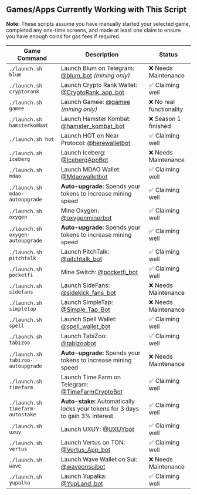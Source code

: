 ## Games/Apps Currently Working with This Script  

**Note:** These scripts assume you have manually started your selected game, completed any one-time screens, and made at least one claim to ensure you have enough coins for gas fees if required.  

| Game Command                      | Description                                                                                       | Status                 |
|-----------------------------------|---------------------------------------------------------------------------------------------------|------------------------|
| `./launch.sh blum`                | Launch Blum on Telegram: [@blum_bot](https://web.telegram.org/k/#@blum_bot) *(mining only)*       | ❌ Needs Maintenance   |
| `./launch.sh cryptorank`          | Launch Crypto Rank Wallet: [@CryptoRank_app_bot](https://web.telegram.org/k/#@CryptoRank_app_bot) | ✅ Claiming well       |
| `./launch.sh gamee`               | Launch Gamee: [@gamee](https://t.me/gamee/start?startapp=ref_7254165458) *(mining only)*          | ❌ No real functionality |
| `./launch.sh hamsterkombat`       | Launch Hamster Kombat: [@hamster_kombat_bot](https://web.telegram.org/k/#@hamster_kombat_bot)     | ❌ Season 1 finished   |
| `./launch.sh hot`                 | Launch HOT on Near Protocol: [@herewalletbot](https://t.me/herewalletbot)                         | ✅ Claiming well       |
| `./launch.sh iceberg`             | Launch Iceberg: [@IcebergAppBot](https://web.telegram.org/k/#@IcebergAppBot)                      | ❌ Needs Maintenance  |
| `./launch.sh mdao`                | Launch MDAO Wallet: [@Mdaowalletbot](https://web.telegram.org/k/#@Mdaowalletbot)                  | ✅ Claiming well       |
| `./launch.sh mdao-autoupgrade`    | **Auto-upgrade:** Spends your tokens to increase mining speed                                     | ✅ Claiming well       |
| `./launch.sh oxygen`              | Mine Oxygen: [@oxygenminerbot](https://web.telegram.org/k/#@oxygenminerbot)                       | ✅ Claiming well       |
| `./launch.sh oxygen-autoupgrade`  | **Auto-upgrade:** Spends your tokens to increase mining speed                                     | ✅ Claiming well       |
| `./launch.sh pitchtalk`           | Launch PitchTalk: [@pitchtalk_bot](https://web.telegram.org/k/#@pitchtalk_bot)                    | ✅ Claiming well       |
| `./launch.sh pocketfi`            | Mine Switch: [@pocketfi_bot](https://web.telegram.org/k/#@pocketfi_bot)                           | ✅ Claiming well       |
| `./launch.sh sidefans`            | Launch SideFans: [@sidekick_fans_bot](https://web.telegram.org/k/#@sidekick_fans_bot)             | ❌ Needs Maintenance   |
| `./launch.sh simpletap`           | Launch SimpleTap: [@Simple_Tap_Bot](https://t.me/Simple_Tap_Bot/app?startapp=1719999344321)       | ❌ Needs Maintenance   |
| `./launch.sh spell`               | Launch Spell Wallet: [@spell_wallet_bot](https://web.telegram.org/k/#@spell_wallet_bot)           | ✅ Claiming well       |
| `./launch.sh tabizoo`             | Launch TabiZoo: [@tabizoobot](https://web.telegram.org/k/#@tabizoobot)                            | ✅ Claiming well       |
| `./launch.sh tabizoo-autoupgrade` | **Auto-upgrade:** Spends your tokens to increase mining speed                                     | ❌ Needs Maintenance   |
| `./launch.sh timefarm`            | Launch Time Farm on Telegram: [@TimeFarmCryptoBot](https://t.me/TimeFarmCryptoBot)                | ✅ Claiming well       |
| `./launch.sh timefarm-autostake`  | **Auto-stake:** Automatically locks your tokens for 3 days to gain 3% interest                    | ✅ Claiming well       |
| `./launch.sh uxuy  `              | Launch UXUY: [@UXUYbot](https://t.me/UXUYbot)                                                     | ✅ Claiming well       |
| `./launch.sh vertus`              | Launch Vertus on TON: [@Vertus_App_bot](https://t.me/Vertus_App_bot)                              | ✅ Claiming well       |
| `./launch.sh wave`                | Launch Wave Wallet on Sui: [@waveonsuibot](https://t.me/waveonsuibot)                             | ❌ Needs Maintenance   |
| `./launch.sh yupalka`             | Launch Yupalka: [@YupLand_bot](https://t.me/YupLand_bot)                                          | ✅ Claiming well       |
